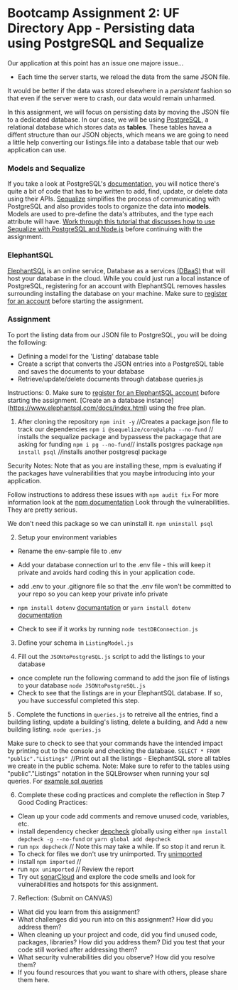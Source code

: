 # Bootcamp Assignment 2: UF Directory App - Persisting data using PostgreSQL and Sequalize

Our application at this point has an issue one majore issue... 
- Each time the server starts, we reload the data from the same JSON file. 
 
It would be better if the data was stored elsewhere in a *persistent* fashion so that even if the server were to crash, our data would remain unharmed.

In this assignment, we will focus on persisting data by moving the JSON file to a dedicated database.  In our case, we will be using [PostgreSQL](https://www.postgresql.org/), a relational database which stores data as **tables**. These tables havea a diffent structure than our JSON objects, which means we are going to need a little help converting our listings.file into a database table that our web application can use.

### Models and Sequalize
If you take a look at PostgreSQL's [documentation](https://www.postgresql.org/docs/16/index.html), you will notice there's quite a bit of code that has to be written to add, find, update, or delete data using their APIs. [Sequalize](https://sequelize.org/docs/v6/) simplifies the process of communicating with PostgreSQL and also provides tools to organize the data into **models**. Models are used to pre-define the data's attributes, and the type each attribute will have. [Work through this tutorial that discusses how to use Sequalize with PostgreSQL and Node.js](https://www.makeuseof.com/use-postgresql-with-sequelize-in-nodejs/) before continuing with the assignment.

### ElephantSQL
[ElephantSQL](https://www.elephantsql.com/) is an online service, Database as a services [(DBaaS)](https://www.ibm.com/topics/dbaas) that will host your database in the cloud. While you could just run a local instance of PostgreSQL, registering for an account with ElephantSQL removes hassles surrounding installing the database on your machine. Make sure to [register for an account](https://customer.elephantsql.com/signup) before starting the assignment. 

### Assignment
To port the listing data from our JSON file to PostgreSQL, you will be doing the following: 
- Defining a model for the 'Listing' database table 
- Create a script that converts the JSON entries into a PostgreSQL table and saves the documents to your database
- Retrieve/update/delete documents through database queries.js

Instructions:
0. Make sure to [register for an ElephantSQL account](https://customer.elephantsql.com/signup) before starting the assignment. [Create an a database instance] (https://www.elephantsql.com/docs/index.html) using the free plan.

1. After cloning the repository 
`npm init -y` //Creates a package.json file to track our dependencies
`npm i @sequelize/core@alpha --no-fund` // installs the sequalize package and bypassess the packagage that are asking for funding
`npm i pg --no-fund`// installs postgres package
`npm install psql` //installs another postgresql package

Security Notes: Note that as you are installing these, mpm is evaluating if the packages have vulnerabilities that you maybe introducing into your application.

Follow instructions to address these issues with `npm audit fix`
For more information look at the [npm documentation](https://docs.npmjs.com/auditing-package-dependencies-for-security-vulnerabilities)
Look through the vulnerabilities. They are pretty serious. 

We don't need this package so we can uninstall it. 
`npm uninstall psql`

2. Setup your environment variables
- Rename the env-sample file to .env
- Add your database connection url to the .env file - this will keep it private and avoids hard coding this in your application code. 
- add .env to your .gitignore file  so that the .env file won't be committed to your repo so you can keep your private info private
- `npm install dotenv` [documantation](https://www.npmjs.com/package/dotenv) or `yarn install dotenv` [documentation](https://yarnpkg.com/package?name=dotenv)

- Check to see if it works by running `node testDBConnection.js`

3. Define your schema in `ListingModel.js`

4. Fill out the `JSONtoPostgreSQL.js` script to add the listings to your database
- once complete run the following command to add the json file of listings to your database
`node JSONtoPostgreSQL.js`
- Check to see that the listings are in your ElephantSQL database. If so, you have successful completed this step.

5 . Complete the functions in `queries.js` to retreive all the entries, find a building listing, update a building's listing, delete a building, and Add a new building listing.
`node queries.js` 

Make sure to check to see that your commands have the intended impact by printing out to the console and checking the database. 
`SELECT * FROM "public"."Listings" `//Print out all the listings - ElephantSQL store all tables we create in the public schema. 
Note: Make sure to refer to the tables using "public"."Listings" notation in the SQLBrowser when running your sql queries.
For [example sql queries](https://www.w3schools.com/sql/sql_syntax.asp)


6. Complete these coding practices and complete the reflection in Step 7
Good Coding Practices: 
- Clean up your code add comments and remove unused code, variables, etc.
- install dependency checker [depcheck](https://www.npmjs.com/package/depcheck) globally using either `npm install depcheck -g --no-fund` or `yarn global add depcheck`
- run `npx depcheck` // Note this may take a while. If so stop it and rerun it.
- To check for files we don't use try unimported. Try [unimported](https://www.npmjs.com/package/unimported?activeTab=readme)
- install `npm imported` //
- run `npx unimported` // Review the report
- Try out [sonarCloud](https://www.sonarsource.com/products/sonarcloud/signup/) and explore the code smells and look for vulnerabilities and hotspots for this assignment.


7. Reflection: (Submit on CANVAS)
- What did you learn from this assignment?
- What challenges did you run into on this assignment? How did you address them?
- When cleaning up your project and code, did you find unused code, packages, libraries? How did you address them? Did you test that your code still worked after addressing them?
- What security vulnerabilities did you observe? How did you resolve them?
- If you found resources that you want to share with others, please share them here. 


